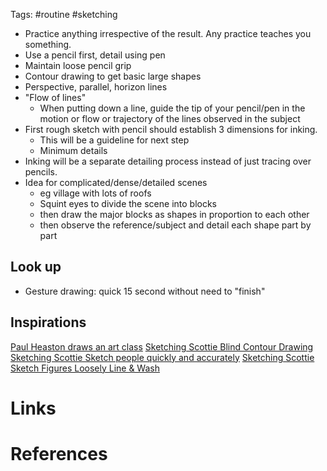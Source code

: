 Tags: #routine #sketching 

- Practice anything irrespective of the result. Any practice teaches you something.
- Use a pencil first, detail using pen
- Maintain loose pencil grip
- Contour drawing to get basic large shapes
- Perspective, parallel, horizon lines
- "Flow of lines"
	- When putting down a line, guide the tip of your pencil/pen in the motion or flow or trajectory of the lines observed in the subject
- First rough sketch with pencil should establish 3 dimensions for inking. 
	- This will be a guideline for next step
	- Minimum details
- Inking will be a separate detailing process instead of just tracing over pencils.
- Idea for complicated/dense/detailed scenes 
	- eg village with lots of roofs
	- Squint eyes to divide the scene into blocks
	- then draw the major blocks as shapes in proportion to each other
	- then observe the reference/subject and detail each shape part by part

## Look up
- Gesture drawing: quick 15 second without need to "finish"

## Inspirations
[Paul Heaston draws an art class](https://twitter.com/paulheaston/status/1621289279296249857)
[Sketching Scottie Blind Contour Drawing](https://youtu.be/WxXBHG90CRE)
[Sketching Scottie Sketch people quickly and accurately](https://www.youtube.com/watch?v=uUOs-GrTI3E)
[Sketching Scottie Sketch Figures Loosely Line & Wash](https://www.youtube.com/watch?v=MOz8N4P7sqw)

# Links

# References